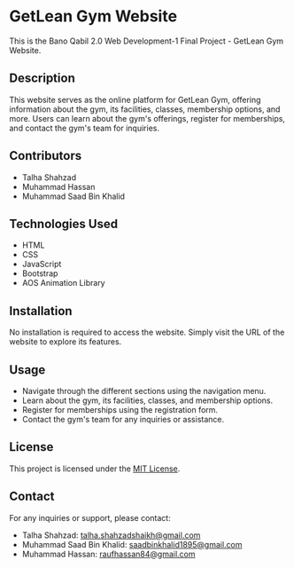 # GetLean Gym Website

This is the Bano Qabil 2.0 Web Development-1 Final Project - GetLean Gym Website.

## Description

This website serves as the online platform for GetLean Gym, offering information about the gym, its facilities, classes, membership options, and more. Users can learn about the gym's offerings, register for memberships, and contact the gym's team for inquiries.

## Contributors

- Talha Shahzad
- Muhammad Hassan
- Muhammad Saad Bin Khalid

## Technologies Used

- HTML
- CSS
- JavaScript
- Bootstrap
- AOS Animation Library

## Installation

No installation is required to access the website. Simply visit the URL of the website to explore its features.

## Usage

- Navigate through the different sections using the navigation menu.
- Learn about the gym, its facilities, classes, and membership options.
- Register for memberships using the registration form.
- Contact the gym's team for any inquiries or assistance.

## License

This project is licensed under the [MIT License](LICENSE).

## Contact

For any inquiries or support, please contact:

- Talha Shahzad: talha.shahzadshaikh@gmail.com
- Muhammad Saad Bin Khalid: saadbinkhalid1895@gmail.com
- Muhammad Hassan: raufhassan84@gmail.com

